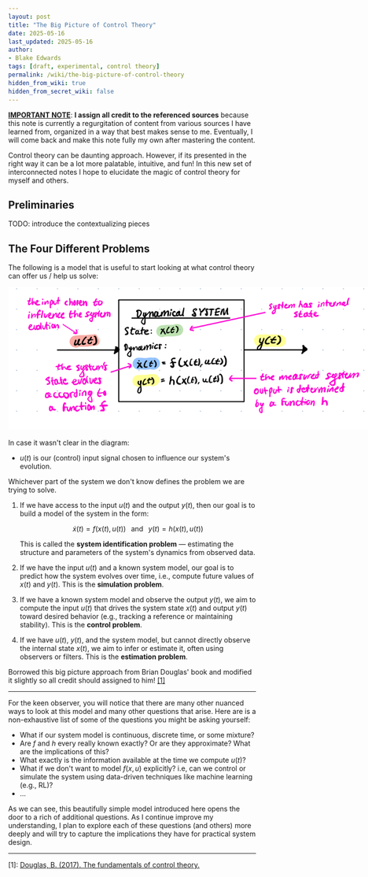 ```yaml
---
layout: post
title: "The Big Picture of Control Theory"
date: 2025-05-16
last_updated: 2025-05-16
author:
- Blake Edwards
tags: [draft, experimental, control theory]
permalink: /wiki/the-big-picture-of-control-theory
hidden_from_wiki: true
hidden_from_secret_wiki: false
---
```



<p style="font-size: 14px !important;">
    <u><b>IMPORTANT NOTE</b></u>: <b>I assign all credit to the referenced sources</b> because this note is currently a regurgitation of content from various sources I have learned from, organized in a way that best makes sense to me. Eventually, I will come back and make this note fully my own after mastering the content.
</p>

Control theory can be daunting approach. However, if its presented in the right way it can be a lot more palatable, intuitive, and fun! In this new set of interconnected notes I hope to elucidate the magic of control theory for myself and others.

## Preliminaries

TODO: introduce the contextualizing pieces

## The Four Different Problems

The following is a model that is useful to start looking at what control theory can offer us / help us solve:

<div style="text-align: center; margin-bottom: 15px;">
    <img src="/assets/images/control-theory/system_diagram.png" style="max-width: 750px;">
</div>

In case it wasn't clear in the diagram:
* $u(t)$ is our (control) input signal chosen to influence our system's evolution.

Whichever part of the system we don't know defines the problem we are trying to solve.

1. If we have access to the input $u(t)$ and the output $y(t)$, then our goal is to build a model of the system in the form:

    $$
    \dot{x}(t) = f(x(t), u(t)) \;\;\; \text{and} \;\;\; y(t) = h(x(t), u(t))
    $$

    This is called the **system identification problem** — estimating the structure and parameters of the system's dynamics from observed data.

2. If we have the input $u(t)$ and a known system model, our goal is to predict how the system evolves over time, i.e., compute future values of $x(t)$ and $y(t)$. This is the **simulation problem**.

3. If we have a known system model and observe the output $y(t)$, we aim to compute the input $u(t)$ that drives the system state $x(t)$ and output $y(t)$ toward desired behavior (e.g., tracking a reference or maintaining stability). This is the **control problem**.

4. If we have $u(t)$, $y(t)$, and the system model, but cannot directly observe the internal state $x(t)$, we aim to infer or estimate it, often using observers or filters. This is the **estimation problem**.

<p style="font-size: 14px !important;">
    Borrowed this big picture approach from Brian Douglas' book and modified it slightly so all credit should assigned to him! <a href="#ref1">[1]</a>
</p>

---

For the keen observer, you will notice that there are many other nuanced ways to look at this model and many other questions that arise. Here are is a non-exhaustive list of some of the questions you might be asking yourself:
* What if our system model is continuous, discrete time, or some mixture?
* Are $f$ and $h$ every really known exactly? Or are they approximate? What are the implications of this?
* What exactly is the information available at the time we compute $u(t)$?
* What if we don't want to model $f(x, u)$ explicitly? i.e, can we control or simulate the system using data-driven techniques like machine learning (e.g., RL)?
* ...

As we can see, this beautifully simple model introduced here opens the door to a rich of additional questions. As I continue improve my understanding, I plan to explore each of these questions (and others) more deeply and will try to capture the implications they have for practical system design.

<!-- <br><br><br><br><br><br><br><br><br><br><br><br><br><br><br><br><br><br> -->

---

<p id="ref1">[1]: <a href="">Douglas, B. (2017). The fundamentals of control theory.</a></p>
